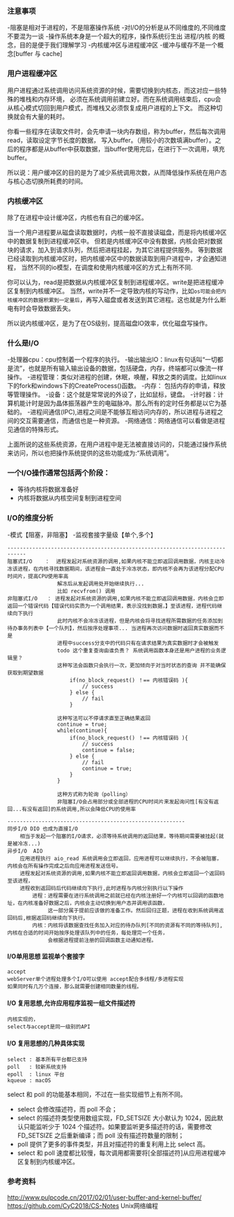 ### 注意事项

-阻塞是相对于进程的，不是阻塞操作系统
-对I/O的分析是从不同维度的,不同维度不要混为一谈
-操作系统本身是一个超大的程序，操作系统衍生出 进程/内核 的概念，目的是便于我们理解学习
-内核缓冲区与进程缓冲区
-缓冲与缓存不是一个概念[buffer 与 cache]

### 用户进程缓冲区

用户进程通过系统调用访问系统资源的时候，需要切换到内核态，而这对应一些特殊的堆栈和内存环境，
必须在系统调用前建立好。而在系统调用结束后，cpu会从核心模式切回到用户模式，而堆栈又必须恢复成用户进程的上下文。
而这种切换就会有大量的耗时。

你看一些程序在读取文件时，会先申请一块内存数组，称为buffer，然后每次调用read，读取设定字节长度的数据，
写入buffer。（用较小的次数填满buffer）。之后的程序都是从buffer中获取数据，当buffer使用完后，在进行下一次调用，填充buffer。

所以说：用户缓冲区的目的是为了减少系统调用次数，从而降低操作系统在用户态与核心态切换所耗费的时间。

### 内核缓冲区

除了在进程中设计缓冲区，内核也有自己的缓冲区。

当一个用户进程要从磁盘读取数据时，内核一般不直接读磁盘，而是将内核缓冲区中的数据复制到进程缓冲区中。
但若是内核缓冲区中没有数据，内核会把对数据块的请求，加入到请求队列，然后把进程挂起，为其它进程提供服务。
等到数据已经读取到内核缓冲区时，把内核缓冲区中的数据读取到用户进程中，才会通知进程，
当然不同的io模型，在调度和使用内核缓冲区的方式上有所不同.

你可以认为，read是把数据从内核缓冲区复制到进程缓冲区。write是把进程缓冲区复制到内核缓冲区。
当然，write并不一定导致内核的写动作，比如`os可能会把内核缓冲区的数据积累到一定量后`，再写入磁盘或者发送到其它进程。这也就是为什么断电有时会导致数据丢失。

所以说内核缓冲区，是为了在OS级别，提高磁盘IO效率，优化磁盘写操作。


### 什么是I/O

-处理器cpu：cpu控制着一个程序的执行。
-输出输出IO：linux有句话叫“一切都是流”，也就是所有输入输出设备的数据，包括硬盘，内存，终端都可以像流一样操作。
-进程管理：类似对进程的创建，休眠，唤醒，释放之类的调度。比如linux下的fork和windows下的CreateProcess()函数。
-内存： 包括内存的申请，释放等管理操作。
-设备：这个就是常常说的外设了，比如鼠标，键盘。
-计时器：计算机能计时是因为晶体振荡器产生的电磁脉冲。那么所有的定时任务都是以它为基础的。
-进程间通信(IPC),进程之间是不能够互相访问内存的，所以进程与进程之间的交互需要通信，而通信也是一种资源。
-网络通信：网络通信可以看做是进程见通信的特殊形式。

上面所说的这些系统资源，在用户进程中是无法被直接访问的，只能通过操作系统来访问，所以也把操作系统提供的这些功能成为:“系统调用”。

### 一个I/O操作通常包括两个阶段：

- 等待内核将数据准备好
- 内核将数据从内核空间复制到进程空间

### I/O的维度分析

-模式【阻塞，非阻塞】
-监视套接字量级【单个,多个】


    ----------------------------------------------------------------------------
    阻塞式I/O    ：  进程发起对系统资源的调用,如果内核不能立即返回调用数据，内核主动冷冻该进程，在内核寻找数据期间，该进程会一直处于冷冻状态，即内核不会再为该进程分配CPU时间片，提高CPU使用率高
                    解冻后从发起调用处开始继续执行...
                    比如 recvfrom() 调用
    非阻塞式I/O   ： 进程发起对系统资源的调用,如果内核不能立即返回调用数据，内核会立即返回一个错误代码【错误代码实质为一个调用结果，表示没找到数据，】至该进程，进程代码继续向下执行
                    此时内核不会冷冻该进程，但是内核会将寻找进程所需数据的任务添加到待办事务列表中【一个队列】，然后按序处理事项... 当进程再次访问数据时返回真实数据而不是
                    进程中success分支中的代码只有在请求结果为真实数据时才会被触发
                    todo 这个重复查询由谁负责？ 系统调用函数本身还是用户进程的业务逻辑里？
                    这种写法会函数只会执行一次，更加倾向于对当时状态的查询 并不能确保获取到期望数据
                        if(no_block_request() ！== 内核错误码 ){
                            // success
                        } else {
                            // fail
                        }

                    这种写法可以不停请求直至正确结果返回
                    continue = true;
                    while(continue){
                        if(no_block_request() ！== 内核错误码 ){
                            // success
                            continue = false;
                        } else {
                            // fail
                            continue = true;
                        }
                    }

                    这种方式称为轮询（polling）
                    非阻塞I/O会占用部分或全部进程的CPU时间片来发起询问性[有没有返回...有没有返回]的系统调用,所以会降低CPU的使用率

    ---------------------------------------------------------
    同步I/O DIO 也成为直接I/O
        相当于发起一个阻塞的I/O请求，必须等待系统调用的返回结果，等待期间需要被挂起(就是被冷冻...)
    异步I/O  AIO
        应用进程执行 aio_read 系统调用会立即返回，应用进程可以继续执行，不会被阻塞，内核会在所有操作完成之后向应用进程发送信号。
        进程发起对系统资源的调用,如果内核不能立即返回调用数据，内核会立即返回一个返回码至该进程，
        进程收到返回码后代码继续向下执行,此时进程与内核分别执行以下操作
            进程：进程需要在进行系统调用之前就已经在内核注册好一个内核可以回调的函数地址，在内核准备好数据之后，内核会主动切换到用户态并调用该函数，
                 这一部分属于提前应该做的准备工作。然后回归正题，进程在收到系统调用返回码后,根据返回码继续向下执行。
            内核：内核将该数据查找任务加入对应的待办队列[不同的资源有不同的等待队列],内核在合适的时间开始按序处理该队列中的任务，每处理完一个任务，
                 会根据进程提前注册的回调函数主动通知进程。


#### I/O单用思想 监视单个套接字

    accept
    webServer单个进程处理多个I/O可以使用 accept配合多线程/多进程实现
    如果同时有几万个连接，那么就需要创建相同数量的线程。

#### I/O 复用思想,允许应用程序监视一组文件描述符

    内核实现的，
    select与accept是同一级别的API

#### I/O 复用思想的几种具体实现

    select : 基本所有平台都已支持
    poll   : 较新系统支持
    epoll  : linux 平台
    kqueue : macOS

select 和 poll 的功能基本相同，不过在一些实现细节上有所不同。

- select 会修改描述符，而 poll 不会；
- select 的描述符类型使用数组实现，FD_SETSIZE 大小默认为 1024，因此默认只能监听少于 1024 个描述符。如果要监听更多描述符的话，需要修改 FD_SETSIZE 之后重新编译；而 poll 没有描述符数量的限制；
- poll 提供了更多的事件类型，并且对描述符的重复利用上比 select 高。
- select 和 poll 速度都比较慢，每次调用都需要将[全部描述符]从应用进程缓冲区复制到内核缓冲区。


### 参考资料

http://www.pulpcode.cn/2017/02/01/user-buffer-and-kernel-buffer/
https://github.com/CyC2018/CS-Notes
Unix网络编程